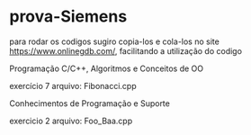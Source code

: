 # prova-Siemens

para rodar os codigos sugiro copia-los e cola-los no site https://www.onlinegdb.com/, facilitando a utilização do codigo


Programação C/C++, Algoritmos e Conceitos de OO

exercício 7 arquivo: Fibonacci.cpp


Conhecimentos de Programação e Suporte

exercicio 2  arquivo:  Foo_Baa.cpp
